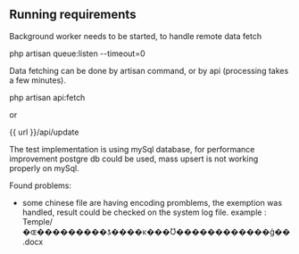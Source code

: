 

## Running requirements

Background worker needs to be started, to handle remote data fetch

php artisan queue:listen --timeout=0

Data fetching can be done by artisan command, or by api (processing takes a few minutes).

php artisan api:fetch

or

{{ url }}/api/update

The test implementation is using mySql database, for performance improvement postgre db could be used, mass upsert is not working properly on mySql.


Found problems:
- some chinese file are having encoding promblems, the exemption was handled, result could be checked on the system log file.
    example : Temple/�ɶ���������ƾ����ĸ���Ʊ������������ģ��.docx  



